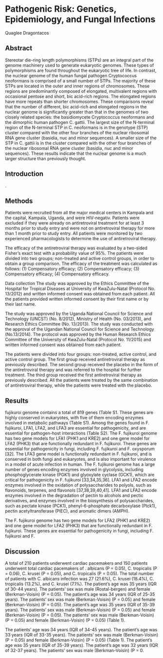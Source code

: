 # Pathogenic Risk: Genetics, Epidemiology, and Fungal Infections
Quaglee Dragontacos


## Abstract
Stereotar die-ring length polymorphisms (STPs) are an integral part of the genome machinery used to generate eukaryotic genomes. These types of polymorphisms are found throughout the eukaryotic tree of life. In contrast, the nuclear genome of the human fungal pathogen Cryptococcus neoformans is comprised of a small number of STPs. The majority of these STPs are located in the outer and inner regions of chromosomes. These regions are predominantly composed of elongated, multivalent regions with occasional pentose and short, bic acid-rich regions. The elongated regions have more repeats than shorter chromosomes. These comparisons reveal that the number of different, bic acid-rich and elongated regions in the nuclear genome is significantly greater than that in the genomes of two closely related species: the basidiomycete Cryptococcus neoformans and the dimorphic human pathogen C. gattii. The largest size of the N-terminal region of the N-terminal STP in C. neoformans is in the genotype (STP) cluster compared with the other four branches of the nuclear ribosomal RNA gene cluster (basidia, nuc and minor sequences). A smaller size of the STP in C. gattii is in the cluster compared with the other four branches of the nuclear ribosomal RNA gene cluster (basidia, nuc and minor sequences). These results indicate that the nuclear genome is a much larger structure than previously thought.


## Introduction
.


## Methods
Patients were recruited from all the major medical centers in Kampala and the capital, Kampala, Uganda, and were HIV-negativ. Patients were excluded if they were already on antiretroviral treatment for at least 3 months prior to study entry and were not on antiretroviral therapy for more than 1 month prior to study entry. All patients were monitored by two experienced pharmacologists to determine the use of antiretroviral therapy.

The efficacy of the antiretroviral therapy was evaluated by a two-sided Fisher’s exact test with a probability value of 95%. The patients were divided into two groups; non-treated and active control groups, in order to obtain a group comparison. The efficacy of the treatment was calculated as follows: (1) Compensatory efficacy; (2) Compensatory efficacy; (3) Compensatory efficacy; (4) Compensatory efficacy.

Data collection
The study was approved by the Ethics Committee of the Hospital for Tropical Diseases at University of KwaZulu-Natal (Protocol No. 13/2012) and written informed consent was obtained from each patient. All the patients provided written informed consent by their first name or by their last name.

The study was approved by the Uganda National Council for Science and Technology (UNCST) (No. 8/2012), Ministry of Health (No. 03/2013), and Research Ethics Committee (No. 13/2013). The study was conducted with the approval of the Ugandan National Council for Science and Technology (No.13/2014). The protocol was approved by the Human Research Ethics Committee of the University of KwaZulu-Natal (Protocol No. 11/2015) and written informed consent was obtained from each patient.

The patients were divided into four groups: non-treated, active control, and active control group. The first group received antiretroviral therapy as previously described. The second group received the placebo in the form of the antiretroviral therapy and was referred to the hospital for further treatment. The third group received the first antiretroviral therapy as previously described. All the patients were treated by the same combination of antiretroviral therapy, while the patients were treated with the placebo.


## Results
fujikuroi genome contains a total of 819 genes (Table S1. These genes are highly conserved in eukaryotes, with five of them encoding enzymes involved in metabolic pathways (Table S1). Among the genes found in F. fujikuroi, LFA1, LFA2, and LFA3 are essential for pathogenicity, and are essential for pathogen-host interactions (Table S2). The F. fujikuroi genome has two gene models for LFA1 (PHK1 and KRE2) and one gene model for LFA2 (PHK3) that are functionally redundant in F. fujikuroi. These genes are essential for pathogenicity in fungi, including F. fujikuroi and F. oxysporum [32]. The LFA3 gene model is functionally redundant in F. fujikuroi, and is conserved in both fungi and eukaryotes, and is also important for virulence in a model of acute infection in human. The F. fujikuroi genome has a large number of genes encoding enzymes involved in glycolysis, including phosphoglycerate kinase (PGK1) and glyoxylate cyclase (GCK1), which are critical for pathogenicity in F. fujikuroi [33,34,35,36]. LFA1 and LFA2 encode enzymes involved in the oxidation of polysaccharides to polyols, such as flavonoids, terpenes, and flavonols [37,38,39,40,41]. LFA1 and LFA2 encode enzymes involved in the degradation of pectin to alcohols and pectic derivatives, and enzymes involved in the biosynthesis of polysaccharides, such as pectate kinase (PCK1), phenyl-6-phosphate decarboxylase (PIck1), pectin acetyltransferase (PIEC), and aromatic dimers (AMPH).

The F. fujikuroi genome has two gene models for LFA2 (PHK1 and KRE2) and one gene model for LFA2 (PHK3) that are functionally redundant in F. fujikuroi. These genes are essential for pathogenicity in fungi, including F. fujikuroi and F.


## Discussion
A total of 210 patients underwent cardiac pacemakers and 150 patients underwent total cardiac pacemakers of . albicans (P = 0.05), C. tropicalis (P = 0.06), C. krusei (P = 0.05), and C. tropicalis (P = 0.05). The total number of patients with C. albicans infection was 27 (21.6%), C. krusei (18.4%), C. tropicalis (13.2%), and C. krusei (7.1%). The patient’s age was 35 years (IQR of 30-44 years). The patients’ sex was male (Rostal-bergen) and female (Berkman-Voisin) (P = 0.05). The patient’s age was 34 years (IQR of 25-35 years). The patients’ sex was male (Berkman-Voisin) (P = 0.05) and female (Berkman-Voisin) (P = 0.05). The patient’s age was 35 years (IQR of 35-39 years). The patients’ sex was male (Berkman-Voisin) (P = 0.05) and female (Berkman-Voisin) (P = 0.05). The patients’ sex was male (Berkman-Voisin) (P = 0.05) and female (Berkman-Voisin) (P = 0.05) (Table 1).

The patients’ age was 34 years (IQR of 34-45 years). The patient’s age was 33 years (IQR of 33-35 years). The patients’ sex was male (Berkman-Voisin) (P = 0.05) and female (Berkman-Voisin) (P = 0.05) (Table 1). The patient’s age was 35 years (IQR of 35-39 years). The patient’s age was 32 years (IQR of 32-37 years). The patients’ sex was male (Berkman-Voisin) (P = 0.
